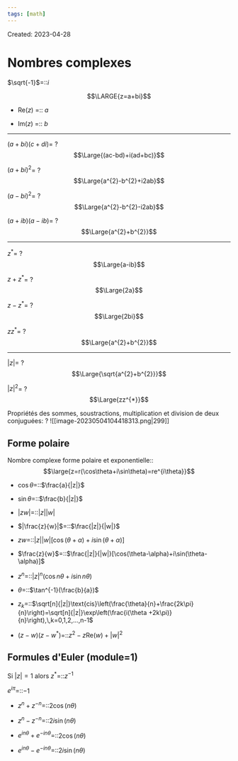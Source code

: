 ```yaml
---
tags: [math] 
---
```

Created: 2023-04-28

# Nombres complexes
$\sqrt{-1}$=::$i$
<!--SR:!2023-11-07,118,250-->

$$\LARGE{z=a+bi}$$
- Re($z$) =:: $a$
<!--SR:!2023-12-04,134,250-->
- Im($z$) =:: $b$
<!--SR:!2024-01-20,163,250-->

--- 
$(a+bi)(c+di)$=
?
$$\Large{(ac-bd)+i(ad+bc)}$$
<!--SR:!2024-02-15,136,230-->

$(a+bi)^{2}$=
?
$$\Large{a^{2}-b^{2}+i2ab}$$
<!--SR:!2023-11-22,75,230-->

$(a-bi)^{2}$=
?
$$\Large{a^{2}-b^{2}-i2ab}$$
<!--SR:!2024-02-05,131,230-->

$(a+ib)(a-ib)$=
?
$$\Large{a^{2}+b^{2}}$$
<!--SR:!2024-02-04,173,250-->

---

$z^{*}$=
?
$$\Large{a-ib}$$
<!--SR:!2023-12-23,146,250-->

$z+z^*$=
?
$$\Large{2a}$$
<!--SR:!2023-12-05,83,230-->

$z-z^{*}$=
?
$$\Large{2bi}$$
<!--SR:!2023-12-15,82,230-->

$zz^{*}$=
?
$$\Large{a^{2}+b^{2}}$$
<!--SR:!2023-11-28,32,210-->

---
$|z|$=
?
$$\Large{\sqrt{a^{2}+b^{2}}}$$
<!--SR:!2023-11-21,42,210-->

$|z|^{2}$=
?
$$\Large{zz^{*}}$$
<!--SR:!2023-11-23,59,190-->

Propriétés des sommes, soustractions, multiplication et division de deux conjuguées:
?
![[image-20230504104418313.png|299]]
<!--SR:!2024-02-08,172,250-->

## Forme polaire

Nombre complexe forme polaire et exponentielle::$$\large{z=r(\cos\theta+i\sin\theta)=re^{i\theta}}$$
<!--SR:!2023-11-12,23,141-->

- $\cos\theta$=::$\frac{a}{|z|}$
<!--SR:!2023-10-29,4,236-->
- $\sin\theta$=::$\frac{b}{|z|}$
<!--SR:!2023-10-31,6,236-->
- $|zw|$=::$|z||w|$
<!--SR:!2023-11-03,9,256-->
- $|\frac{z}{w}|$=::$\frac{|z|}{|w|}$
<!--SR:!2023-10-30,5,236-->
- $zw$=::$|z||w|[\cos(\theta+\alpha)+i\sin(\theta+\alpha)]$
<!--SR:!2023-10-30,5,236-->
- $\frac{z}{w}$=::$\frac{|z|}{|w|}[\cos(\theta-\alpha)+i\sin(\theta-\alpha)]$
<!--SR:!2023-10-31,6,236-->
- $z^{n}$=::$|z|^{n}(\cos n\theta+i\sin n\theta)$
<!--SR:!2023-10-30,4,216-->
- $\theta$=::$\tan^{-1}(\frac{b}{a})$
<!--SR:!2023-10-31,6,236-->
- $z_{k}$=::$\sqrt[n]{|z|}\text{cis}\left(\frac{\theta}{n}+\frac{2k\pi}{n}\right)=\sqrt[n]{|z|}\exp\left(\frac{i(\theta +2k\pi)}{n}\right),\,k=0,1,2,...,n-1$
<!--SR:!2023-10-30,4,216-->
- $(z-w)(z-w^{*})$=::$z^{2}-z\text{Re}(w)+|w|^{2}$
<!--SR:!2023-11-01,6,234-->

## Formules d'Euler (module=1)
Si $|z|=1$ alors $z^{*}$=::$z^{-1}$
<!--SR:!2023-10-30,4,234-->
$e^{i\pi}$=::$-1$
<!--SR:!2023-11-01,6,234-->

- $z^{n}+z^{-n}$=::$2\cos(n\theta)$
<!--SR:!2023-10-31,5,234-->
- $z^{n}-z^{-n}$=::$2i\sin(n\theta)$
<!--SR:!2023-11-01,6,234-->
- $e^{in\theta}+e^{-in\theta}$=::$2\cos(n\theta)$
<!--SR:!2023-11-01,6,234-->
- $e^{in\theta}-e^{-in\theta}$=::$2i\sin(n\theta)$
<!--SR:!2023-10-31,5,234-->

